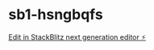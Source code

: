 # sb1-hsngbqfs

[Edit in StackBlitz next generation editor ⚡️](https://stackblitz.com/~/github.com/CoderDojo-Urasoe/sb1-hsngbqfs)